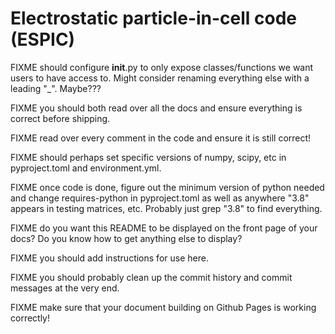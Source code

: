 # Electrostatic particle-in-cell code (ESPIC)

FIXME should configure __init__.py to only expose classes/functions we want users to have access to. Might consider renaming everything else with a leading "_". Maybe???

FIXME you should both read over all the docs and ensure everything is correct before shipping.

FIXME read over every comment in the code and ensure it is still correct!

FIXME should perhaps set specific versions of numpy, scipy, etc in pyproject.toml and environment.yml.

FIXME once code is done, figure out the minimum version of python needed and change requires-python in pyproject.toml as well as anywhere "3.8" appears in testing matrices, etc. Probably just grep "3.8" to find everything.

FIXME do you want this README to be displayed on the front page of your docs? Do you know how to get anything else to display?

FIXME you should add instructions for use here.

FIXME you should probably clean up the commit history and commit messages at the very end.

FIXME make sure that your document building on Github Pages is working correctly!
